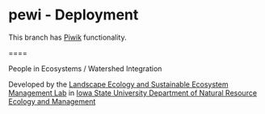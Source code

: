 pewi - Deployment
====

This branch has [Piwik](http://piwik.org/) functionality.

====

People in Ecosystems / Watershed Integration

Developed by the [Landscape Ecology and Sustainable Ecosystem Management Lab](http://www.nrem.iastate.edu/landscape/) in [Iowa State University Department of Natural Resource Ecology and Management](http://www.nrem.iastate.edu)
